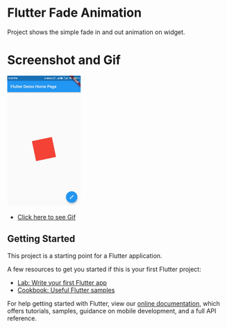 # Flutter Fade Animation

Project shows the simple fade in and out animation on widget.

# Screenshot and Gif

<img src="assets/images/fade_animation.jpg" height="300em" />

- [Click here to see Gif](https://drive.google.com/file/d/1HNGdrF4iGgeshv7ttqlTXbzO9tnhiz7v/view?usp=sharing)

## Getting Started

This project is a starting point for a Flutter application.

A few resources to get you started if this is your first Flutter project:

- [Lab: Write your first Flutter app](https://flutter.dev/docs/get-started/codelab)
- [Cookbook: Useful Flutter samples](https://flutter.dev/docs/cookbook)

For help getting started with Flutter, view our
[online documentation](https://flutter.dev/docs), which offers tutorials,
samples, guidance on mobile development, and a full API reference.
